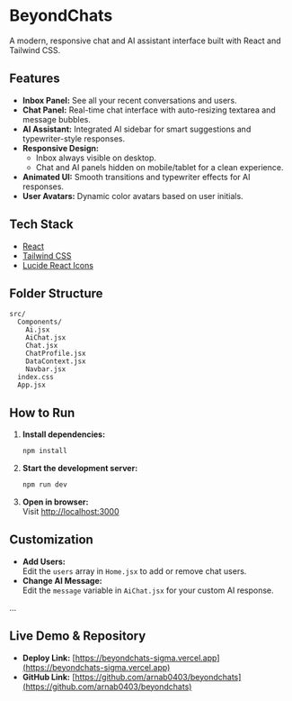 # BeyondChats

A modern, responsive chat and AI assistant interface built with React and Tailwind CSS.

## Features

- **Inbox Panel:** See all your recent conversations and users.
- **Chat Panel:** Real-time chat interface with auto-resizing textarea and message bubbles.
- **AI Assistant:** Integrated AI sidebar for smart suggestions and typewriter-style responses.
- **Responsive Design:**
  - Inbox always visible on desktop.
  - Chat and AI panels hidden on mobile/tablet for a clean experience.
- **Animated UI:** Smooth transitions and typewriter effects for AI responses.
- **User Avatars:** Dynamic color avatars based on user initials.

## Tech Stack

- [React](https://react.dev/)
- [Tailwind CSS](https://tailwindcss.com/)
- [Lucide React Icons](https://lucide.dev/icons/)

## Folder Structure

```
src/
  Components/
    Ai.jsx
    AiChat.jsx
    Chat.jsx
    ChatProfile.jsx
    DataContext.jsx
    Navbar.jsx
  index.css
  App.jsx
```

## How to Run

1. **Install dependencies:**

   ```bash
   npm install
   ```

2. **Start the development server:**

   ```bash
   npm run dev
   ```

3. **Open in browser:**  
   Visit [http://localhost:3000](http://localhost:3000)

## Customization

- **Add Users:**  
  Edit the `users` array in `Home.jsx` to add or remove chat users.
- **Change AI Message:**  
  Edit the `message` variable in `AiChat.jsx` for your custom AI response.

...

## Live Demo & Repository

- **Deploy Link:** [https://beyondchats-sigma.vercel.app](https://beyondchats-sigma.vercel.app)
- **GitHub Link:** [https://github.com/arnab0403/beyondchats](https://github.com/arnab0403/beyondchats)

